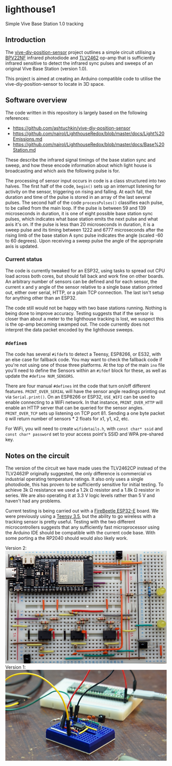 # lighthouse1
Simple Vive Base Station 1.0 tracking

## Introduction

The [vive-diy-position-sensor](https://github.com/ashtuchkin/vive-diy-position-sensor) project outlines a simple circuit utilising a [BPV22NF](https://uk.rs-online.com/web/p/photodiodes/1652447/) infrared photodiode and [TLV2462](https://uk.rs-online.com/web/p/op-amps/3568228/) op-amp that is sufficiently infrared sensitive to detect the infrared sync pulses and sweeps of an original Vive Base Station (version 1.0).

This project is aimed at creating an Arduino compatible code to utilise the vive-diy-position-sensor to locate in 3D space.

## Software overview

The code written in this repository is largely based on the following references:
* https://github.com/ashtuchkin/vive-diy-position-sensor
* https://github.com/nairol/LighthouseRedox/blob/master/docs/Light%20Emissions.md
* https://github.com/nairol/LighthouseRedox/blob/master/docs/Base%20Station.md

These describe the infrared signal timings of the base station sync and sweep, and how these encode information about which light house is broadcasting and which axis the following pulse is for.

The processing of sensor input occurs in code is a class structured into two halves. The first half of the code, `begin()` sets up an interrupt listening for activity on the sensor, triggering on rising and falling. At each fall, the duration and time of the pulse is stored in an array of the last several pulses. The second half of the code `processPulses()` classifies each pulse, to be called from the main loop. If the pulse is between 59 and 139 microseconds in duration, it is one of eight possible base station sync pulses, which indicates what base station emits the next pulse and what axis it's on. If the pulse is less than 20 microseconds in duration, it is a sweep pulse and its timing between 1222 and 6777 microseconds after the rising limb of the base station A sync pulse indicates the angle (scaled -60 to 60 degrees). Upon receiving a sweep pulse the angle of the appropriate axis is updated. 

### Current status

The code is currently tweaked for an ESP32, using tasks to spread out CPU load across both cores, but should fall back and work fine on other boards. An arbitrary number of sensors can be defined and for each sensor, the current x and y angle of the sensor relative to a single base station printed out, either over serial, HTTP, or a plain TCP connection. The last isn't setup for anything other than an ESP32.

The code still would not be happy with two base stations running. Nothing is being done to improve accuracy. Testing suggests that if the sensor is closer than about a meter to the lighthouse tracking is lost, we suspect this is the op-amp becoming swamped out. The code currently does not interpret the data packet encoded by the lighthouse sweeps.

### `#define`s

The code has several `#ifdef`s to detect a Teensy, ESP8266, or ES32, with an else case for fallback code. You may want to check the fallback code if you're not using one of those three platforms. At the top of the main `ino` file you'll need to define the Sensors within an `#ifdef` block for these, as well as update the `#define NUM_SENSORS`.

There are four manual `#defines` int the code that turn on/off different features. `PRINT_OVER_SERIAL` will have the sensor angle readings printing out via `Serial.print()`. On an ESP8266 or ESP32, `USE_WIFI` can be used to enable connecting to a WiFi network. In that instance, `PRINT_OVER_HTTP` will enable an HTTP server that can be queried for the sensor angles. `PRINT_OVER_TCP` sets up listening on TCP port 81. Sending a one byte packet `Q` will return number of sensors * 2 floats for x1, y1, x2, etc.

For WiFi, you will need to create `wifidetails.h`, with `const char* ssid` and `const char* password` set to your access point's SSID and WPA pre-shared key.

## Notes on the circuit

The version of the circuit we have made uses the TLV2462CP instead of the TLV2462IP originally suggested, the only difference is commercial vs industrial operating temperature ratings. It also only uses a single photodiode, this has proven to be sufficiently sensitive for initial testing. To achieve 3k Ω resistance we used a 1.2k Ω resistor and a 1.8k Ω resistor in series. We are also operating it at 3.3 V logic levels rather than 5 V and haven't had any problems.

Current testing is being carried out with a [FireBeetle ESP32-E](https://wiki.dfrobot.com/FireBeetle_Board_ESP32_E_SKU_DFR0654) board. We were previously using a [Teensy 3.5](https://www.pjrc.com/store/teensy35.html), but the ability to go wireless with a tracking sensor is pretty useful. Testing with the two different microcontrollers suggests that any sufficiently fast microprocessor using the Arduino IDE should be compatible with the current code base. With some porting a the RP2040 should would also likely work.

Version 2:
![Three sensor breadboard](sensor2.jpg)
Version 1:
![Original sensor breadboard](sensor.jpg)
